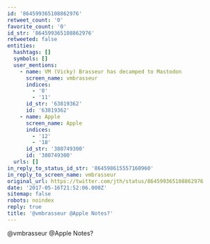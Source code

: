 ```yaml
---
id: '864599365108862976'
retweet_count: '0'
favorite_count: '0'
id_str: '864599365108862976'
retweeted: false
entities:
  hashtags: []
  symbols: []
  user_mentions:
    - name: VM (Vicky) Brasseur has decamped to Mastodon
      screen_name: vmbrasseur
      indices:
        - '0'
        - '11'
      id_str: '63819362'
      id: '63819362'
    - name: Apple
      screen_name: Apple
      indices:
        - '12'
        - '18'
      id_str: '380749300'
      id: '380749300'
  urls: []
in_reply_to_status_id_str: '864598615557160960'
in_reply_to_screen_name: vmbrasseur
original_url: https://twitter.com/jth/status/864599365108862976
date: '2017-05-16T21:52:06.000Z'
sitemap: false
robots: noindex
reply: true
title: '@vmbrasseur @Apple Notes?'
---
```


@vmbrasseur @Apple Notes?